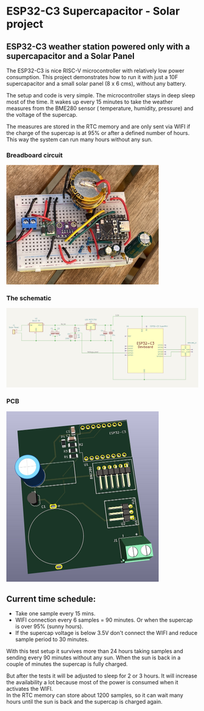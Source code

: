 # ESP32-C3 Supercapacitor - Solar project
## ESP32-C3 weather station powered only with a supercapacitor and a Solar Panel

The ESP32-C3 is nice RISC-V microcontroller with relatively low power consumption.  This project demonstrates how to run it with just a 10F supercapacitor and a small solar panel (8 x 6 cms), without any battery.

The setup and code is very simple. The microcontroller stays in deep sleep most of the time. It wakes up every 15 minutes to take the weather measures from the BME280 sensor ( temperature, humidity, pressure) and the voltage of the supercap. 

The measures are stored in the RTC memory and are only sent via WIFI if the charge of the supercap is at 95% or after a defined number of hours. This way the system can run many hours without any sun.

### Breadboard circuit

<img src="img/ESP32-C3_supercaps.jpg" alt="ESP32-C3 supercaps" style="width:400px;"/>


### The schematic

<img src="img/ESP32-C3_supercaps_sch.jpg" alt="ESP32-C3 supercaps" style="width:600px;"/>


### PCB

<img src="img/pcb.jpg" alt="ESP32-C3 supercaps" style="width:400px;"/>

## Current time schedule:

- Take one sample every 15 mins.
- WIFI connection every 6 samples = 90 minutes. Or when the supercap is over 95% (sunny hours).
- If the supercap voltage is below 3.5V don't connect the WIFI and reduce sample period to 30 minutes.

With this test setup it survives more than 24 hours taking samples and sending every 90 minutes without any sun. When the sun is back in a couple of minutes the supercap is fully charged.

But after the tests it will be adjusted to sleep for 2 or 3 hours. It will increase the availability a lot because most of the power is consumed when it activates the WIFI.  
In the RTC memory can store about 1200 samples, so it can wait many hours until the sun is back and the supercap is charged again.



